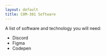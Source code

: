 ```yaml
---
layout: default
title: COM-301 Software
---
```


A list of software and technology you will need:

- Discord
- Figma
- Codepen
